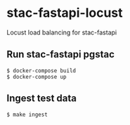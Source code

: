 # stac-fastapi-locust
Locust load balancing for stac-fastapi


## Run stac-fastapi pgstac 
```$ docker-compose build```   
```$ docker-compose up```

## Ingest test data
```$ make ingest```

